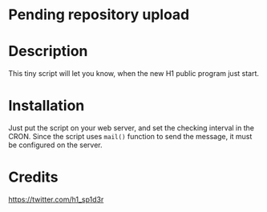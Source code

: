 # Pending repository upload


# Description
This tiny script will let you know, when the new H1 public program just start.

# Installation
Just put the script on your web server, and set the checking interval in the CRON.
Since the script uses `mail()` function to send the message, it must be configured on the server.

# Credits
https://twitter.com/h1_sp1d3r
